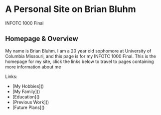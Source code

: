  <!DOCTYPE html>
<html>
<head>
<link rel="stylesheet" href="mystyle.css">
</head>
<body>
 
  <h1>A Personal Site on Brian Bluhm</h1>
  <p>INFOTC 1000 Final</p>
  <h2>Homepage & Overview</h2>
  <p>My name is Brian Bluhm. I am a 20 year old sophomore at University of Columbia Missouri, and this page is for my INFOTC 1000 Final.
  This is the homepage for my site, click the links below to travel to pages containing more information about me</p>

<p>Links:</p>
<ul>
<li>[My Hobbies]()</li>
<li>[My Family]()</li>
<li>[Education]()</li>
<li>[Previous Work]()</li>
<li>[Future Plans]()</li>
 </ul>
 
</body>
</html> 
